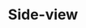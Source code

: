 ---
title: Side-view
layout: genome-project/gene
planted: 2023-11-05T05:36:20Z
tended: 2023-11-05T05:36:20Z
related:
- first-person
- top-down
- third-person
---